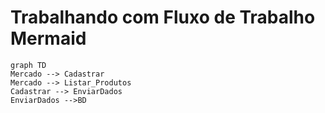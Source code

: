 # Trabalhando com Fluxo de Trabalho Mermaid
```mermaid
graph TD
Mercado --> Cadastrar
Mercado --> Listar_Produtos 
Cadastrar --> EnviarDados
EnviarDados -->BD
